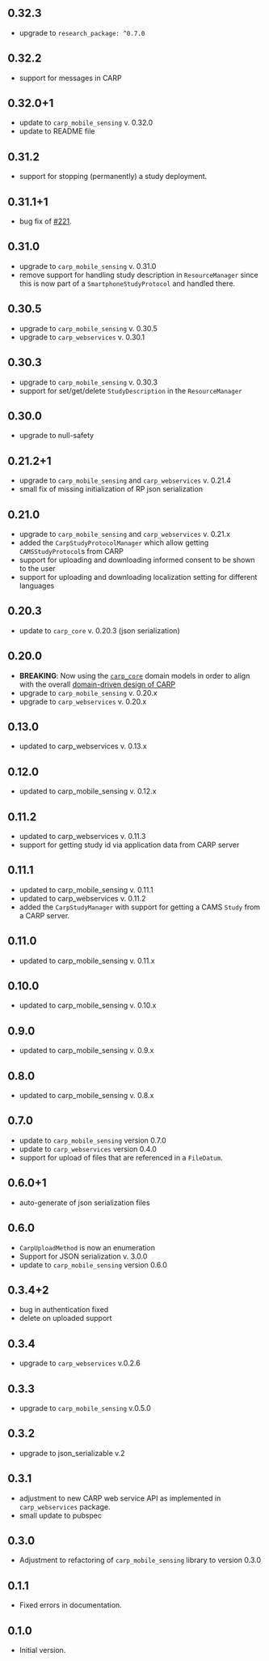 ## 0.32.3
* upgrade to `research_package: ^0.7.0`

## 0.32.2
* support for messages in CARP

## 0.32.0+1
* update to `carp_mobile_sensing` v. 0.32.0
* update to README file

## 0.31.2
* support for stopping (permanently) a study deployment.

## 0.31.1+1
* bug fix of [#221](https://github.com/cph-cachet/carp.sensing-flutter/issues/221).

## 0.31.0
* upgrade to `carp_mobile_sensing` v. 0.31.0
* remove support for handling study description in `ResourceManager` since this is now part of a `SmartphoneStudyProtocol` and handled there.


## 0.30.5
* upgrade to `carp_mobile_sensing` v. 0.30.5
* upgrade to `carp_webservices` v. 0.30.1

## 0.30.3
* upgrade to `carp_mobile_sensing` v. 0.30.3
* support for set/get/delete `StudyDescription` in the `ResourceManager` 

## 0.30.0
* upgrade to null-safety

## 0.21.2+1
* upgrade to `carp_mobile_sensing` and `carp_webservices` v. 0.21.4
* small fix of missing initialization of RP json serialization

## 0.21.0
* upgrade to `carp_mobile_sensing` and `carp_webservices` v. 0.21.x
* added the `CarpStudyProtocolManager` which allow getting `CAMSStudyProtocol`s from CARP
* support for uploading and downloading informed consent to be shown to the user
* support for uploading and downloading localization setting for different languages

## 0.20.3
* update to `carp_core` v. 0.20.3 (json serialization)

## 0.20.0
* **BREAKING**: Now using the [`carp_core`](https://pub.dev/packages/carp_core) domain models in order to align with the overall [domain-driven design of CARP](https://carp.cachet.dk/core/)
* upgrade to `carp_mobile_sensing` v. 0.20.x
* upgrade to `carp_webservices` v. 0.20.x

## 0.13.0
* updated to carp_webservices v. 0.13.x

## 0.12.0
* updated to carp_mobile_sensing v. 0.12.x

## 0.11.2
* updated to carp_webservices v. 0.11.3
* support for getting study id via application data from CARP server

## 0.11.1
* updated to carp_mobile_sensing v. 0.11.1
* updated to carp_webservices v. 0.11.2
* added the `CarpStudyManager` with support for getting a CAMS `Study` from a CARP server.

## 0.11.0
* updated to carp_mobile_sensing v. 0.11.x

## 0.10.0
* updated to carp_mobile_sensing v. 0.10.x

## 0.9.0
* updated to carp_mobile_sensing v. 0.9.x

## 0.8.0
* updated to carp_mobile_sensing v. 0.8.x

## 0.7.0
* update to `carp_mobile_sensing` version 0.7.0
* update to `carp_webservices` version 0.4.0
* support for upload of files that are referenced in a `FileDatum`.

## 0.6.0+1
* auto-generate of json serialization files

## 0.6.0
* `CarpUploadMethod` is now an enumeration
* Support for JSON serialization v. 3.0.0
* update to `carp_mobile_sensing` version 0.6.0

## 0.3.4+2
* bug in authentication fixed
* delete on uploaded support

## 0.3.4
* upgrade to `carp_webservices` v.0.2.6

## 0.3.3
* upgrade to `carp_mobile_sensing` v.0.5.0

## 0.3.2
* upgrade to json_serializable v.2

## 0.3.1
* adjustment to new CARP web service API as implemented in `carp_webservices` package.
* small update to pubspec

## 0.3.0
* Adjustment to refactoring of `carp_mobile_sensing` library to version 0.3.0

## 0.1.1
* Fixed errors in documentation.

## 0.1.0
* Initial version.
